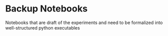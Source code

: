 # Backup Notebooks

Notebooks that are draft of the experiments and need to be formalized into well-structured python executables
